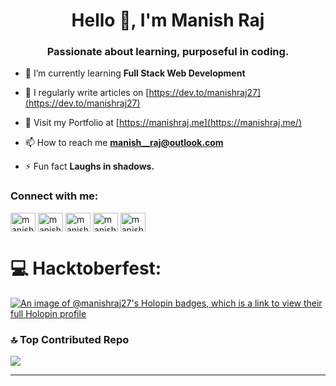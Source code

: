 <h1 align="center">Hello 👋, I'm Manish Raj</h1>
<h3 align="center">Passionate about learning, purposeful in coding.</h3>

- 🌱 I’m currently learning **Full Stack Web Development**

- 📝 I regularly write articles on [https://dev.to/manishraj27](https://dev.to/manishraj27)
 
- 💙 Visit my Portfolio at [https://manishraj.me](https://manishraj.me/)
  
- 📫 How to reach me **manish__raj@outlook.com**

- ⚡ Fun fact **Laughs in shadows.**

</p>
<h3 align="left">Connect with me:</h3>
<p align="left">
<a href="https://dev.to/manishraj27" target="blank"><img align="center" src="https://raw.githubusercontent.com/rahuldkjain/github-profile-readme-generator/master/src/images/icons/Social/devto.svg" alt="manishraj27" height="30" width="40" /></a>
<a href="https://linkedin.com/in/manishraj27" target="blank"><img align="center" src="https://raw.githubusercontent.com/rahuldkjain/github-profile-readme-generator/master/src/images/icons/Social/linked-in-alt.svg" alt="manishraj27" height="30" width="40" /></a>
<a href="https://www.codechef.com/users/manish_raj27" target="blank"><img align="center" src="https://cdn.jsdelivr.net/npm/simple-icons@3.1.0/icons/codechef.svg" alt="manish_raj27" height="30" width="40" /></a>
<a href="https://www.hackerrank.com/manish_raj27" target="blank"><img align="center" src="https://raw.githubusercontent.com/rahuldkjain/github-profile-readme-generator/master/src/images/icons/Social/hackerrank.svg" alt="manish_raj27" height="30" width="40" /></a>
<a href="https://www.leetcode.com/manish_raj27" target="blank"><img align="center" src="https://raw.githubusercontent.com/rahuldkjain/github-profile-readme-generator/master/src/images/icons/Social/leet-code.svg" alt="manish_raj27" height="30" width="40" /></a>
</p>



# 💻 Hacktoberfest:
[![An image of @manishraj27's Holopin badges, which is a link to view their full Holopin profile](https://holopin.me/manishraj27)](https://holopin.io/@manishraj27)


### 🔝 Top Contributed Repo
![](https://github-contributor-stats.vercel.app/api?username=manishraj27&limit=5&theme=dark&combine_all_yearly_contributions=true)


---

